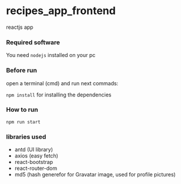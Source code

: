 # recipes_app_frontend

reactjs app

### Required software
You need `nodejs` installed on your pc

### Before run
open a terminal (cmd) and run next commads:

`npm install` for installing the dependencies

### How to run
`npm run start`

### libraries used
- antd (UI library)
- axios (easy fetch)
- react-bootstrap
- react-router-dom
- md5 (hash generefor for Gravatar image, used for profile pictures)
